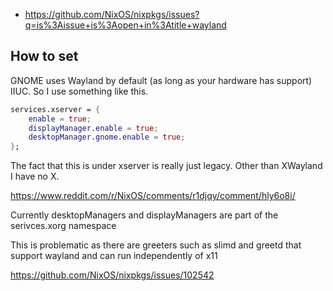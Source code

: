 - https://github.com/NixOS/nixpkgs/issues?q=is%3Aissue+is%3Aopen+in%3Atitle+wayland

## How to set

GNOME uses Wayland by default (as long as your hardware has support) IIUC. So I use something like this.

```nix
services.xserver = {
	enable = true;
	displayManager.enable = true;
	desktopManager.gnome.enable = true;
};
```

The fact that this is under xserver is really just legacy. Other than XWayland I have no X.

https://www.reddit.com/r/NixOS/comments/r1djqy/comment/hly6o8i/

Currently desktopManagers and displayManagers are part of the serivces.xorg namespace

This is problematic as there are greeters such as slimd and greetd that support wayland and can run independently of x11

https://github.com/NixOS/nixpkgs/issues/102542
